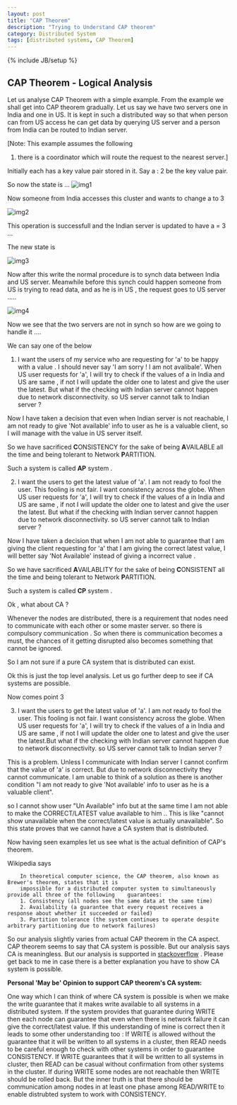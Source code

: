 ```yaml
---
layout: post
title: "CAP Theorem"
description: "Trying to Understand CAP theorem"
category: Distributed System
tags: [distributed systems, CAP Theorem]
---
```

{% include JB/setup %}

## CAP Theorem - Logical Analysis

Let us analyse CAP Theorem with a simple example. From the example we shall get into CAP theorem gradually.
Let us say we have two servers one in India and one in US. It is kept in such a distributed
way so that when person can from US access he can get data by querying US server and a person from India can be routed
to Indian server.

[Note: This example assumes the following

1) there is a coordinator which will route the request to the nearest server.]

Initially each has a key value pair stored in it. Say a : 2 be the key value pair.

So now the state is ...
![img1](https://cloud.githubusercontent.com/assets/5524260/9529291/115bfc46-4d17-11e5-9911-21cba6db36a3.png)

Now someone from India accesses this cluster and wants to change a to 3 

![img2](https://cloud.githubusercontent.com/assets/5524260/9529303/1be00c48-4d17-11e5-957f-ede4014c821e.png)

This operation is successfull and the Indian server is updated to have a = 3 ...

The new state is

![img3](https://cloud.githubusercontent.com/assets/5524260/9529415/c0d4c306-4d17-11e5-9286-909b607b2855.png)

Now after this write the normal procedure is to synch data between India and US server.
Meanwhile before this synch could happen someone from US is trying to read data, and as he is in US , the request goes to US server .....

![img4](https://cloud.githubusercontent.com/assets/5524260/9529570/a78adfba-4d18-11e5-9c71-bd1d4abf0f7a.png)

Now we see that the two servers are not in synch so how are we going to handle it .... 


We can say one of the below

1) I want the users of my service who are requesting for 'a' to be happy with a value . I should never say 'I am sorry ! I am not avalibale'. When US user requests for 'a', I will try to check if the values of a in India and US are same , if not I will update the older one to latest and give the user the latest.
But what if the checking with Indian server cannot happen due to network disconnectivity. so US server cannot talk to Indian server ?

Now I have taken a decision that even when Indian server is not reachable, I am not ready to give 'Not available' info to user as he is a valuable client, so I will manage with the value in US server itself.

So we have sacrificed <b>C</b>ONSISTENCY for the sake of being <b>A</b>VAILABLE all the time and being tolerant to Network <b>P</b>ARTITION.

Such a system is called <b>AP</b> system .

2) I want the users to get the latest value of 'a'. I am not ready to fool the user. This fooling is not fair. I want consistency across the globe. When US user requests for 'a', I will try to check if the values of a in India and US are same , if not I will update the older one to latest and give the user the latest.
But what if the checking with Indian server cannot happen due to network disconnectivity. so US server cannot talk to Indian server ?

Now I have taken a decision that when I am not able to guarantee that I am giving the client requesting for 'a' that I am giving the correct latest value, I will better say 'Not Available' instead of giving a incorrect value .

So we have sacrificed <b>A</b>VAILABLITY for the sake of being <b>C</b>ONSISTENT all the time and being tolerant to Network <b>P</b>ARTITION.

Such a system is called <b>CP</b> system .

Ok , what about CA ?

Whenever the nodes are distributed, there is a requirement that nodes need to communicate with each other or some master server. so there is compulsory communication . So when there is communication becomes a must, the chances of it getting disrupted also becomes something that cannot be ignored.

So I am not sure if a pure CA system that is distributed can exist.

Ok this is just the top level analysis.
Let us go further deep to see if CA systems are possible.

Now comes point 3

3) I want the users to get the latest value of 'a'. I am not ready to fool the user. This fooling is not fair. I want consistency across the globe. When US user requests for 'a', I will try to check if the values of a in India and US are same , if not I will update the older one to latest and give the user the latest.But what if the checking with Indian server cannot happen due to network disconnectivity. so US server cannot talk to Indian server ?

This is a problem. Unless I communicate with Indian server I cannot confirm that the value of 'a' is correct. But due to network disconnectivity they cannot communicate. I am unable to think of a solution as there is another condition "I am not ready to give 'Not available' info to user as he is a valuable client".

so I cannot show user "Un Available" info but at the same time I am not able to make the CORRECT/LATEST value available to him .. This is like "cannot show unavailable when the correct/latest value is actually unavailable".
So this state proves that we cannot have a CA system that is distributed.


Now having seen examples let us see what is the actual definition of CAP's theorem.

Wikipedia says 


        In theoretical computer science, the CAP theorem, also known as Brewer's theorem, states that it is  
        impossible for a distributed computer system to simultaneously provide all three of the following    guarantees:
        1. Consistency (all nodes see the same data at the same time)
        2. Availability (a guarantee that every request receives a response about whether it succeeded or failed)
        3. Partition tolerance (the system continues to operate despite arbitrary partitioning due to network failures)



So our analysis slightly varies from actual CAP theorem in the CA aspect. CAP theorem seems to say that CA system is possible. But our analysis says CA is meaningless.
But our analysis is supported in [stackoverflow](http://stackoverflow.com/a/12347673/1597944) .
Please get back to me in case there is a better explanation you have to show CA system is possible.

**Personal 'May be' Opinion to support CAP theorem's CA system:**

One way which I can think of where CA system is possible is when we make the write guarantee that it makes write available to all systems in a distributed system. If the system provides that guarantee during WRITE then each node can guarantee that even when there is network failure it can give the correct/latest value.
If this understanding of mine is correct then it leads to some other understanding too : If WRITE is allowed without the guarantee that it will be written to all systems in a cluster, then READ needs to be careful enough to check with other systems in order to guarantee CONSISTENCY. If WRITE guarantees that it will be written to all systems in cluster, then READ can be casual without confirmation from other systems in the cluster. 
If during WRITE some nodes are not reachable then WRITE should be rolled back. But the inner truth is that there should be communication among nodes in at least one phase among READ/WRITE to enable distrubted system to work with CONSISTENCY.
